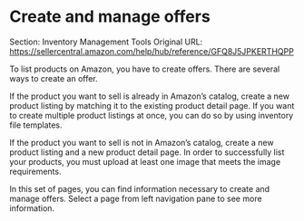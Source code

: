 # Create and manage offers

Section: Inventory Management Tools
Original URL: https://sellercentral.amazon.com/help/hub/reference/GFQ8J5JPKERTHQPP

To list products on Amazon, you have to create offers. There are several ways
to create an offer.

If the product you want to sell is already in Amazon’s catalog, create a new
product listing by matching it to the existing product detail page. If you
want to create multiple product listings at once, you can do so by using
inventory file templates.

If the product you want to sell is not in Amazon’s catalog, create a new
product listing and a new product detail page. In order to successfully list
your products, you must upload at least one image that meets the image
requirements.

In this set of pages, you can find information necessary to create and manage
offers. Select a page from left navigation pane to see more information.

